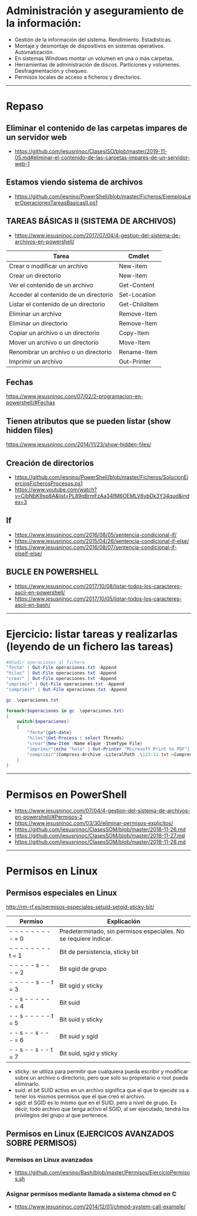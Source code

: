 # Administración y aseguramiento de la información:
- Gestión de la información del sistema. Rendimiento. Estadísticas.
- Montaje y desmontaje de dispositivos en sistemas operativos. Automatización.
- En sistemas Windows montar un volumen en una o más carpetas.
- Herramientas de administración de discos. Particiones y volúmenes. Desfragmentación y chequeo.
- Permisos locales de acceso a ficheros y directorios.

---------------

# Repaso
## Eliminar el contenido de las carpetas impares de un servidor web
* https://github.com/jesusninoc/ClasesISO/blob/master/2019-11-05.md#eliminar-el-contenido-de-las-carpetas-impares-de-un-servidor-web-1

## Estamos viendo sistema de archivos
* https://github.com/jesnino/PowerShell/blob/master/Ficheros/EjemplosLeerOperacionesTareasBasicasII.ps1

## TAREAS BÁSICAS II (SISTEMA DE ARCHIVOS)
* https://www.jesusninoc.com/2017/07/04/4-gestion-del-sistema-de-archivos-en-powershell/

|Tarea|Cmdlet
|---|---
|Crear o modificar un archivo|New-item
|Crear un directorio|New-item
|Ver el contenido de un archivo|Get-Content
|Acceder al contenido de un directorio|Set-Location
|Listar el contenido de un directorio|Get-Childitem
|Eliminar un archivo|Remove-Item
|Eliminar un directorio|Remove-Item
|Copiar un archivo o un directorio|Copy-Item
|Mover un archivo o un directorio|Move-Item
|Renombrar un archivo o un directorio|Rename-Item
|Imprimir un archivo|Out-Printer

## Fechas
https://www.jesusninoc.com/07/02/2-programacion-en-powershell/#Fechas

## Tienen atributos que se pueden listar (show hidden files)
https://www.jesusninoc.com/2014/11/23/show-hidden-files/

## Creación de directorios
* https://github.com/jesnino/PowerShell/blob/master/Ficheros/SolucionEjerciosFicherosProcesos.ps1
* https://www.youtube.com/watch?v=CibNbK9sp8A&list=PL89qBrmFzAa34fM6OEMLV6ybDk3Y34qud&index=3

## If
* https://www.jesusninoc.com/2016/08/05/sentencia-condicional-if/
* https://www.jesusninoc.com/2015/04/26/sentencia-condicional-if-else/
* https://www.jesusninoc.com/2016/08/07/sentencia-condicional-if-elseif-else/

## BUCLE EN POWERSHELL
* https://www.jesusninoc.com/2017/10/08/listar-todos-los-caracteres-ascii-en-powershell/
* https://www.jesusninoc.com/2017/10/05/listar-todos-los-caracteres-ascii-en-bash/

---------------

# Ejercicio: listar tareas y realizarlas (leyendo de un fichero las tareas)
```PowerShell
#Añadir operaciones al fichero
"fecha" | Out-File operaciones.txt -Append
"hilos" | Out-File operaciones.txt -Append
"crear" | Out-File operaciones.txt -Append
"imprimir" | Out-File operaciones.txt -Append
"comprimir" | Out-File operaciones.txt -Append

gc .\operaciones.txt

foreach($operaciones in gc .\operaciones.txt)
{
    switch($operaciones)
    {
        "fecha"{get-date}
        "hilos"{Get-Process | select Threads}
        "crear"{New-Item -Name elque -ItemType File}
        "imprimir"{echo "hola" | Out-Printer "Microsoft Print to PDF"}
        "comprimir"{Compress-Archive -LiteralPath .\123-11.txt –CompressionLevel Optimal -DestinationPath 123.zip}
    }
}
```

---------------

# Permisos en PowerShell
* https://www.jesusninoc.com/07/04/4-gestion-del-sistema-de-archivos-en-powershell/#Permisos-2
* https://www.jesusninoc.com/03/30/eliminar-permisos-explicitos/
* https://github.com/jesusninoc/ClasesSOM/blob/master/2018-11-26.md
* https://github.com/jesusninoc/ClasesSOM/blob/master/2018-11-27.md
* https://github.com/jesusninoc/ClasesSOM/blob/master/2018-11-28.md

---------------

# Permisos en Linux
## Permisos especiales en Linux
http://rm-rf.es/permisos-especiales-setuid-setgid-sticky-bit/

|Permiso|Explicación
|---|---
|- - - - - - - - -	= 0|Predeterminado, sin permisos especiales. No se requiere indicar.
|- - - - - - - - t	= 1|Bit de persistencia, sticky bit
|- - - - - s - - -	= 2|Bit sgid de grupo
|- - - - - s - - t	= 3|Bit sgid y sticky
|- - s - - - - - -	= 4|Bit suid
|- - s - - - - - t	= 5|Bit suid y sticky
|- - s - - s - - -	= 6|Bit suid y sgid
|- - s - - s - - t	= 7|Bit suid, sgid y sticky

- sticky: se utiliza para permitir que cualquiera pueda escribir y modificar sobre un archivo o directorio, pero que solo su propietario o root pueda eliminarlo. 
- suid: el bit SUID activo en un archivo significa que el que lo ejecute va a tener los mismos permisos que el que creó el archivo.
- sgid: el SGID es lo mismo que en el SUID, pero a nivel de grupo. Es decir, todo archivo que tenga activo el SGID, al ser ejecutado, tendrá los privilegios del grupo al que pertenece.

## Permisos en Linux (EJERCICOS AVANZADOS SOBRE PERMISOS)

### Permisos en Linux avanzados
* https://github.com/jesnino/Bash/blob/master/Permisos/EjercicioPermisos.sh

### Asignar permisos mediante llamada a sistema chmod en C
* https://www.jesusninoc.com/2014/12/01/chmod-system-call-example/
